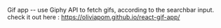 Gif app -- use Giphy API to fetch gifs, according to the searchbar input. 
check it out here :  https://oliviapom.github.io/react-gif-app/
